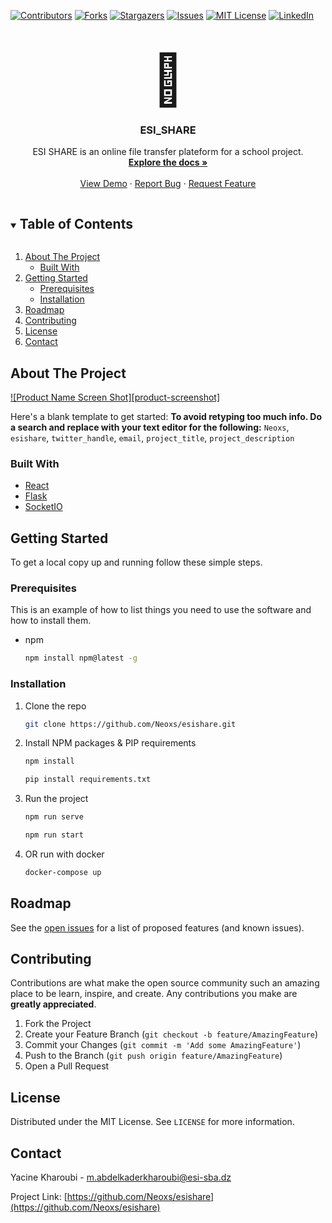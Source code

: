 [![Contributors][contributors-shield]][contributors-url]
[![Forks][forks-shield]][forks-url]
[![Stargazers][stars-shield]][stars-url]
[![Issues][issues-shield]][issues-url]
[![MIT License][license-shield]][license-url]
[![LinkedIn][linkedin-shield]][linkedin-url]

<!-- PROJECT LOGO -->
<br />
<p align="center">
  <span style="font-size: 5rem">🚀</span>

  <h3 align="center">ESI_SHARE</h3>

  <p align="center">
    ESI SHARE is an online file transfer plateform for a school project.
    <br />
    <a href="https://github.com/Neoxs/esishare"><strong>Explore the docs »</strong></a>
    <br />
    <br />
    <a href="https://github.com/Neoxs/esishare">View Demo</a>
    ·
    <a href="https://github.com/Neoxs/esishare/issues">Report Bug</a>
    ·
    <a href="https://github.com/Neoxs/esishare/issues">Request Feature</a>
  </p>
</p>

<!-- TABLE OF CONTENTS -->
<details open="open">
  <summary><h2 style="display: inline-block">Table of Contents</h2></summary>
  <ol>
    <li>
      <a href="#about-the-project">About The Project</a>
      <ul>
        <li><a href="#built-with">Built With</a></li>
      </ul>
    </li>
    <li>
      <a href="#getting-started">Getting Started</a>
      <ul>
        <li><a href="#prerequisites">Prerequisites</a></li>
        <li><a href="#installation">Installation</a></li>
      </ul>
    </li>
    <li><a href="#roadmap">Roadmap</a></li>
    <li><a href="#contributing">Contributing</a></li>
    <li><a href="#license">License</a></li>
    <li><a href="#contact">Contact</a></li>
  </ol>
</details>

<!-- ABOUT THE PROJECT -->

## About The Project

[![Product Name Screen Shot][product-screenshot]](https://ibb.co/hLX5mz0)

Here's a blank template to get started:
**To avoid retyping too much info. Do a search and replace with your text editor for the following:**
`Neoxs`, `esishare`, `twitter_handle`, `email`, `project_title`, `project_description`

### Built With

- [React](https://reactjs.org/)
- [Flask](https://flask.palletsprojects.com/en/2.0.x/)
- [SocketIO](https://socket.io/)

<!-- GETTING STARTED -->

## Getting Started

To get a local copy up and running follow these simple steps.

### Prerequisites

This is an example of how to list things you need to use the software and how to install them.

- npm
  ```sh
  npm install npm@latest -g
  ```

### Installation

1. Clone the repo
   ```sh
   git clone https://github.com/Neoxs/esishare.git
   ```
2. Install NPM packages & PIP requirements
   ```sh
   npm install
   ```
   ```sh
   pip install requirements.txt
   ```
3. Run the project
   ```sh
   npm run serve
   ```
   ```sh
   npm run start
   ```
   
4. OR run with docker
   ```sh
   docker-compose up
   ```

<!-- ROADMAP -->

## Roadmap

See the [open issues](https://github.com/Neoxs/esishare/issues) for a list of proposed features (and known issues).

<!-- CONTRIBUTING -->

## Contributing

Contributions are what make the open source community such an amazing place to be learn, inspire, and create. Any contributions you make are **greatly appreciated**.

1. Fork the Project
2. Create your Feature Branch (`git checkout -b feature/AmazingFeature`)
3. Commit your Changes (`git commit -m 'Add some AmazingFeature'`)
4. Push to the Branch (`git push origin feature/AmazingFeature`)
5. Open a Pull Request

<!-- LICENSE -->

## License

Distributed under the MIT License. See `LICENSE` for more information.

<!-- CONTACT -->

## Contact

Yacine Kharoubi - m.abdelkaderkharoubi@esi-sba.dz

Project Link: [https://github.com/Neoxs/esishare](https://github.com/Neoxs/esishare)

<!-- MARKDOWN LINKS & IMAGES -->
<!-- https://www.markdownguide.org/basic-syntax/#reference-style-links -->

[contributors-shield]: https://img.shields.io/github/contributors/Neoxs/repo.svg?style=for-the-badge
[contributors-url]: https://github.com/Neoxs/esishare/community_contributors
[forks-shield]: https://img.shields.io/github/forks/Neoxs/repo.svg?style=for-the-badge
[forks-url]: https://github.com/Neoxs/repo/network/members
[stars-shield]: https://img.shields.io/github/stars/Neoxs/repo.svg?style=for-the-badge
[stars-url]: https://github.com/Neoxs/repo/stargazers
[issues-shield]: https://img.shields.io/github/issues/Neoxs/repo.svg?style=for-the-badge
[issues-url]: https://github.com/Neoxs/repo/issues
[license-shield]: https://img.shields.io/github/license/Neoxs/repo.svg?style=for-the-badge
[license-url]: https://github.com/Neoxs/repo/blob/master/LICENSE.txt
[linkedin-shield]: https://img.shields.io/badge/-LinkedIn-black.svg?style=for-the-badge&logo=linkedin&colorB=555
[linkedin-url]: https://www.linkedin.com/in/mohamed-yacine-abdelkader-kharoubi-9955a8174/
